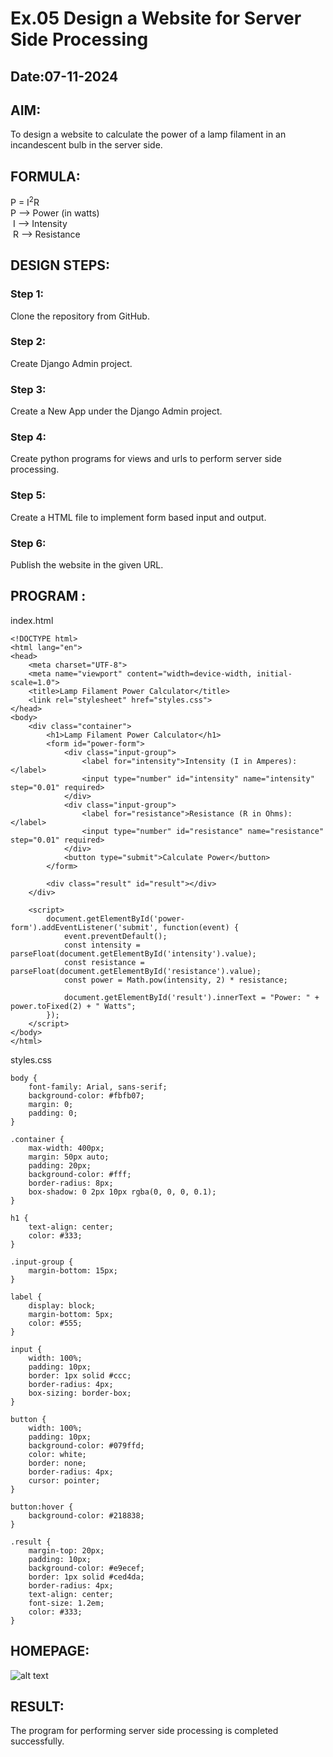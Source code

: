 # Ex.05 Design a Website for Server Side Processing
## Date:07-11-2024 

## AIM:
 To design a website to calculate the power of a lamp filament in an incandescent bulb in the server side. 


## FORMULA:
P = I<sup>2</sup>R
<br> P --> Power (in watts)
<br> I --> Intensity
<br> R --> Resistance

## DESIGN STEPS:

### Step 1:
Clone the repository from GitHub.

### Step 2:
Create Django Admin project.

### Step 3:
Create a New App under the Django Admin project.

### Step 4:
Create python programs for views and urls to perform server side processing.

### Step 5:
Create a HTML file to implement form based input and output.

### Step 6:
Publish the website in the given URL.

## PROGRAM :
index.html
```
<!DOCTYPE html>
<html lang="en">
<head>
    <meta charset="UTF-8">
    <meta name="viewport" content="width=device-width, initial-scale=1.0">
    <title>Lamp Filament Power Calculator</title>
    <link rel="stylesheet" href="styles.css">
</head>
<body>
    <div class="container">
        <h1>Lamp Filament Power Calculator</h1>
        <form id="power-form">
            <div class="input-group">
                <label for="intensity">Intensity (I in Amperes):</label>
                <input type="number" id="intensity" name="intensity" step="0.01" required>
            </div>
            <div class="input-group">
                <label for="resistance">Resistance (R in Ohms):</label>
                <input type="number" id="resistance" name="resistance" step="0.01" required>
            </div>
            <button type="submit">Calculate Power</button>
        </form>

        <div class="result" id="result"></div>
    </div>

    <script>
        document.getElementById('power-form').addEventListener('submit', function(event) {
            event.preventDefault();
            const intensity = parseFloat(document.getElementById('intensity').value);
            const resistance = parseFloat(document.getElementById('resistance').value);
            const power = Math.pow(intensity, 2) * resistance;

            document.getElementById('result').innerText = "Power: " + power.toFixed(2) + " Watts";
        });
    </script>
</body>
</html>
```
styles.css
```
body {
    font-family: Arial, sans-serif;
    background-color: #fbfb07;
    margin: 0;
    padding: 0;
}

.container {
    max-width: 400px;
    margin: 50px auto;
    padding: 20px;
    background-color: #fff;
    border-radius: 8px;
    box-shadow: 0 2px 10px rgba(0, 0, 0, 0.1);
}

h1 {
    text-align: center;
    color: #333;
}

.input-group {
    margin-bottom: 15px;
}

label {
    display: block;
    margin-bottom: 5px;
    color: #555;
}

input {
    width: 100%;
    padding: 10px;
    border: 1px solid #ccc;
    border-radius: 4px;
    box-sizing: border-box;
}

button {
    width: 100%;
    padding: 10px;
    background-color: #079ffd;
    color: white;
    border: none;
    border-radius: 4px;
    cursor: pointer;
}

button:hover {
    background-color: #218838;
}

.result {
    margin-top: 20px;
    padding: 10px;
    background-color: #e9ecef;
    border: 1px solid #ced4da;
    border-radius: 4px;
    text-align: center;
    font-size: 1.2em;
    color: #333;
}
```

## HOMEPAGE:
![alt text](<Screenshot 2024-11-07 103041.png>)

## RESULT:
The program for performing server side processing is completed successfully.
